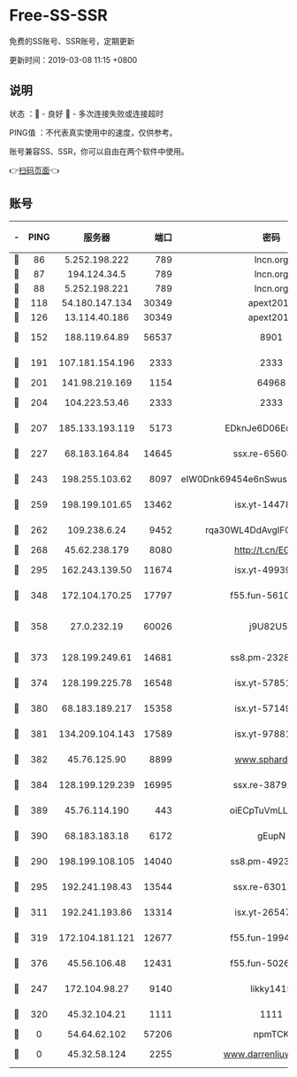 # Free-SS-SSR

免费的SS账号、SSR账号，定期更新

更新时间：2019-03-08 11:15 +0800

## 说明

状态     ：🙂 - 良好 🙁 - 多次连接失败或连接超时

PING值   ：不代表真实使用中的速度，仅供参考。

账号兼容SS、SSR，你可以自由在两个软件中使用。

👉[扫码页面](https://liesauer.github.io/Free-SS-SSR/)👈

## 账号

|-|PING|服务器|端口|密码|加密方式|区域|
|:----:|:----:|:-----:|-----:|:----:|:----:|:----:|
|🙂|86|5.252.198.222|789|lncn.org|rc4|JP|
|🙂|87|194.124.34.5|789|lncn.org|rc4|JP|
|🙂|88|5.252.198.221|789|lncn.org|rc4|JP|
|🙂|118|54.180.147.134|30349|apext2019|chacha20|KR|
|🙂|126|13.114.40.186|30349|apext2019|chacha20|JP|
|🙂|152|188.119.64.89|56537|8901|aes-256-cfb|RU|
|🙂|191|107.181.154.196|2333|2333|aes-256-cfb|US|
|🙂|201|141.98.219.169|1154|64968|chacha20|US|
|🙂|204|104.223.53.46|2333|2333|aes-256-cfb|US|
|🙂|207|185.133.193.119|5173|EDknJe6D06EoWDaw|aes-256-cfb|US|
|🙂|227|68.183.164.84|14645|ssx.re-65608232|aes-256-cfb|US|
|🙂|243|198.255.103.62|8097|eIW0Dnk69454e6nSwuspv9DmS201tQ0D|aes-256-cfb|US|
|🙂|259|198.199.101.65|13462|isx.yt-14478086|aes-256-cfb|US|
|🙂|262|109.238.6.24|9452|rqa30WL4DdAvgIFG6Fs3znzTa|aes-256-cfb|FR|
|🙂|268|45.62.238.179|8080|http://t.cn/EGJIyrl|rc4-md5|CA|
|🙂|295|162.243.139.50|11674|isx.yt-49939991|aes-256-cfb|US|
|🙂|348|172.104.170.25|17797|f55.fun-56102907|aes-256-cfb|SG|
|🙂|358|27.0.232.19|60026|j9U82U53|xchacha20-ietf-poly1305|HK|
|🙂|373|128.199.249.61|14681|ss8.pm-23285637|aes-256-cfb|SG|
|🙂|374|128.199.225.78|16548|isx.yt-57851820|aes-256-cfb|SG|
|🙂|380|68.183.189.217|15358|isx.yt-57149233|aes-256-cfb|SG|
|🙂|381|134.209.104.143|17589|isx.yt-97881825|aes-256-cfb|SG|
|🙂|382|45.76.125.90|8899|www.sphard.com|aes-256-cfb|AU|
|🙂|384|128.199.129.239|16995|ssx.re-38792926|aes-256-cfb|SG|
|🙂|389|45.76.114.190|443|oiECpTuVmLLxk4Ts|aes-256-cfb|AU|
|🙂|390|68.183.183.18|6172|gEupN|aes-256-cfb|SG|
|🙂|290|198.199.108.105|14040|ss8.pm-49239037|aes-256-cfb|US|
|🙂|295|192.241.198.43|13544|ssx.re-63012988|aes-256-cfb|US|
|🙂|311|192.241.193.86|13314|isx.yt-26547627|aes-256-cfb|US|
|🙂|319|172.104.181.121|12677|f55.fun-19942121|aes-256-cfb|SG|
|🙂|376|45.56.106.48|12431|f55.fun-50265389|aes-256-cfb|US|
|🙁|247|172.104.98.27|9140|likky1415|aes-256-cfb|JP|
|🙁|320|45.32.104.21|1111|1111|aes-256-cfb|SG|
|🙁|0|54.64.62.102|57206|npmTCK|rc4-md5|JP|
|🙁|0|45.32.58.124|2255|www.darrenliuwei.com|aes-256-cfb|JP|
